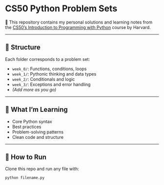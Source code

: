 # CS50 Python Problem Sets

📘 This repository contains my personal solutions and learning notes from the [CS50’s Introduction to Programming with Python](https://cs50.harvard.edu/python/) course by Harvard.

---

## 📁 Structure

Each folder corresponds to a problem set:

- `week_0/`: Functions, conditions, loops
- `week_1/`: Pythonic thinking and data types
- `week_2/`: Conditionals and logic
- `week_3/`: Exceptions and error handling
- *(Add more as you go)*

---

## 🧠 What I’m Learning

- Core Python syntax
- Best practices
- Problem-solving patterns
- Clean code and structure

---

## 🚀 How to Run

Clone this repo and run any file with:

```bash
python filename.py
